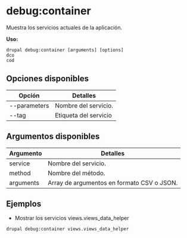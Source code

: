 # debug:container
Muestra los servicios actuales de la aplicación.

**Uso:**
```
drupal debug:container [arguments] [options]
dco
cod
```

## Opciones disponibles
Opción | Detalles
-------|-------------
--parameters | Nombre del servicio.
--tag | Etiqueta del servicio

## Argumentos disponibles
Argumento | Detalles
---------|-------------
service | Nombre del servicio.
method | Nombre del método.
arguments | Array de argumentos en formato CSV o JSON.

## Ejemplos
* Mostrar los servicios views.views_data_helper
```
drupal debug:container views.views_data_helper
```
